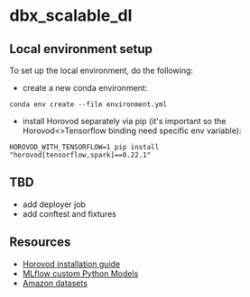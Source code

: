 # dbx_scalable_dl

## Local environment setup

To set up the local environment, do the following:
- create a new conda environment:
```
conda env create --file environment.yml 
```
- install Horovod separately via pip (it's important so the Horovod<>Tensorflow binding need specific env variable):
```
HOROVOD_WITH_TENSORFLOW=1 pip install "horovod[tensorflow,spark]==0.22.1"
```

## TBD

- add deployer job
- add conftest and fixtures

## Resources

- [Horovod installation guide](https://horovod.readthedocs.io/en/stable/install_include.html)
- [MLflow custom Python Models](https://mlflow.org/docs/1.6.0/python_api/mlflow.pyfunc.html)
- [Amazon datasets](https://nijianmo.github.io/amazon/index.html)